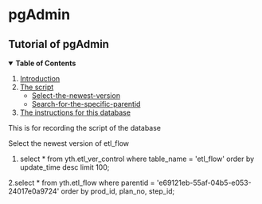 # pgAdmin
## Tutorial of pgAdmin
<details open="open">
  <summary><b>Table of Contents</b></summary>
  <ol>
    <li>
      <a href="#introduction">Introduction</a>
    </li>
    <li>
      <a href="#the-gui">The script</a> 
      <ul>
        <li><a href="#select-the-newest-version">Select-the-newest-version</a></li>
        <li><a href="#search-for-the-specific-parentid">Search-for-the-specific-parentid</a></li>  
      </ul>
    </li>
    <li>
      <a href="#the-instructions-for-this-database">The instructions for this database</a>
    </li>
    
  </ol>
</details>

This is for recording the script of the database

Select the newest version of etl_flow
1. select * from yth.etl_ver_control where table_name = 'etl_flow' order by update_time desc limit 100;

2.select * from yth.etl_flow
  where parentid = 'e69121eb-55af-04b5-e053-24017e0a9724'
  order by prod_id, plan_no, step_id;
